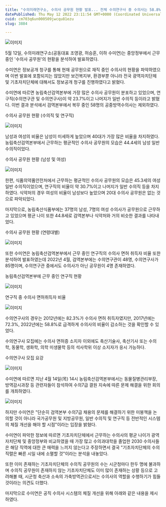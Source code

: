 ```yaml
---
title: "수의미래연구소, 수의사 공무원 현황 발표... 전체 수의연구사 중 수의사는 58.8% 뿐"
datePublished: Thu May 12 2022 23:11:54 GMT+0000 (Coordinated Universal Time)
cuid: cm703q6un000509jwcqu81ezu
slug: 3884

---
```



![이미지](https://cdn.hashnode.com/res/hashnode/image/upload/v1739255333917/17794ba9-4366-485f-85d9-0d566969b328.png)

5월 12일, 수의미래연구소(공동대표 조영광, 허승훈, 이하 수미연)는 중앙정부에서 근무 중인 '수의사 공무원'의 현황을 분석하여 발표하였다.

수미연은 정보공개 청구를 통해 현재 공무원으로 재직 중인 수의사의 현황을 파악하였으며 이번 발표에 포함되지는 않았지만 보건복지부, 환경부뿐 아니라 전국 광역자치단체 및 기초자치단체에 대해서도 정보공개 청구를 진행하였다고 밝혔다.

수미연에 따르면 농림축산검역본부에 가장 많은 수의사 공무원이 분포하고 있었으며, 연구직(수의연구관 및 수의연구사)이 약 23.7%이고 나머지가 일반 수의직 등이라고 밝혔다. 이번 결과 분석에서 검역본부에서 복무 중인 58명의 공중방역수의사는 제외하였다.

수의사 공무원 현황 (수의직 및 연구직)

![이미지](https://cdn.hashnode.com/res/hashnode/image/upload/v1739255335333/332f3cca-c238-411a-b643-901015b1efc0.png)

남성과 여성의 비율은 남성이 미세하게 높았으며 40대가 가장 많은 비율을 차지하였다. 농림축산검역본부에서 근무하는 평균적인 수의사 공무원의 모습은 44.4세의 남성 일반 수의직이었다.

수의사 공무원 현황 (남성 및 여성)

![이미지](https://cdn.hashnode.com/res/hashnode/image/upload/v1739255337122/47b60e39-999a-49f7-9aba-90f06624f844.png)

한편, 식품의약품안전처에서 근무하는 평균적인 수의사 공무원의 모습은 45.3세의 여성 일반 수의직이었으며, 연구직의 비율이 약 30.7%이고 나머지가 일반 수의직 등을 차지하였다. 식약처의 경우 여성의 비율이 남성보다 높았으며 20대 수의사 공무원은 없는 것으로 파악되었다.

마지막으로, 농림축산식품부에는 37명의 남성, 7명의 여성 수의사가 공무원으로 근무하고 있었으며 평균 나이 또한 44.8세로 검역본부나 식약처와 거의 비슷한 결과를 나타내었다.

수의사 공무원 현황 (연령대별)

![이미지](https://cdn.hashnode.com/res/hashnode/image/upload/v1739255338725/d9715559-aa44-43a7-a1a8-a1e575ac3ecb.png)

또한 수미연은 농림축산검역본부에서 근무 중인 연구직의 수의사 면허 취득자 비율 또한 분석하여 발표하였는데 2022년 4월, 검역본부에는 수의연구관이 48명, 수의연구사가 85명이며, 수의연구관 중에서도 수의사가 아닌 공무원이 4명 존재하였다.

농림축산검역본부에 근무 중인 연구직 현황

![이미지](https://cdn.hashnode.com/res/hashnode/image/upload/v1739255340330/c967e707-b911-4bf2-827a-a929594f8ea5.png)

연구직 중 수의사 면허취득자 비율

![이미지](https://cdn.hashnode.com/res/hashnode/image/upload/v1739255341884/60439f66-30f8-46ec-9954-79f3d5417d80.png)

수의연구사의 경우는 2012년에는 82.3%가 수의사 면허 취득자였지만, 2017년에는 72.3%, 2022년에는 58.8%로 급격하게 수의사의 비율이 감소하는 것을 확인할 수 있었다.

수의연구사 모집에는 수의사 면허증 소지자 이외에도 축산기술사, 축산기사 또는 수의학, 동물학, 생화학, 의학 미생물학 등의 석사학위 이상 소지자가 응시 가능하다.

수의연구사 모집 요강

![이미지](https://cdn.hashnode.com/res/hashnode/image/upload/v1739255343724/961088ab-c685-4f22-81a0-f77f126fcbce.png)

수미연에 따르면 지난 4월 14일(목) 14시 농림축산검역본부에서는 동물질병관리부장, 방역감시과장 등 관련자들이 참석하여 수의7급 결원 지속에 따른 문제 해결을 위한 회의를 개최하였다.

![이미지](https://cdn.hashnode.com/res/hashnode/image/upload/v1739255345587/3fc16e9b-0a83-47a8-9717-a4f997be778c.png)

하지만 수미연은 "단순히 검역본부 수의7급 채용의 문제를 해결하기 위한 미봉책을 논의할 것이 아니라 국가공무원 및 지방공무원, 일반 수의직 및 연구직 등 전반적인 시스템의 체질 개선을 해야 할 시점"이라는 입장을 밝혔다.

수미연이 파악한 정보에 따르면 기초자치단체에서 근무하는 수의사의 평균 나이가 광역자치단체 및 중앙정부와 비교하였을 때 가장 많고 수의과대학을 졸업한 2030 수의사들은 해당 직역에 대한 큰 매력을 느끼지 않는다고 주장하면서 결국 "기초자치단체의 수의직렬은 빠른 시일 내에 소멸할 것"이라는 분석을 내놓았다.

또한 이미 존재하는 기초자치단체의 수의직 공무원의 수는 시군청마다 한두 명에 불과하며 수의직 공무원이 존재하지 않는 기초자치단체도 이미 많이 존재하는 상황 등으로 고려해볼 때, 시군청 축산과 소속의 가축방역관으로서는 수의사의 역할을 수행하기가 힘들 것이라는 의견도 더했다.

마지막으로 수미연은 공직 수의사 시스템의 체질 개선을 위해 아래와 같은 내용을 제시하였다.